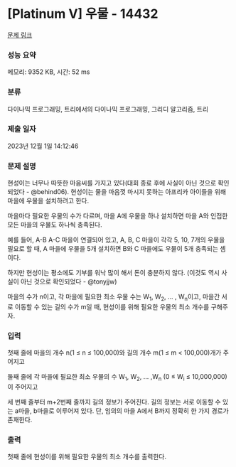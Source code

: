 # [Platinum V] 우물 - 14432 

[문제 링크](https://www.acmicpc.net/problem/14432) 

### 성능 요약

메모리: 9352 KB, 시간: 52 ms

### 분류

다이나믹 프로그래밍, 트리에서의 다이나믹 프로그래밍, 그리디 알고리즘, 트리

### 제출 일자

2023년 12월 1일 14:12:46

### 문제 설명

<p>현성이는 너무나 따뜻한 마음씨를 가지고 있다(대회 종료 후에 사실이 아닌 것으로 확인되었다 - @behind06). 현성이는 물을 마음껏 마시지 못하는 아프리카 아이들을 위해 마을에 우물을 설치하려고 한다.</p>

<p>마을마다 필요한 우물의 수가 다르며, 마을 A에 우물을 하나 설치하면 마을 A와 인접한 모든 마을의 우물도 하나씩 충족된다.</p>

<p>예를 들어, A-B A-C 마을이 연결되어 있고, A, B, C 마을이 각각 5, 10, 7개의 우물을 필요로 할 때, A 마을에 우물을 5개 설치하면 B와 C 마을에도 우물이 5개 충족되는 셈이다.</p>

<p>하지만 현성이는 평소에도 기부를 워낙 많이 해서 돈이 충분하지 않다. (이것도 역시 사실이 아닌 것으로 확인되었다 - @tonyjjw)</p>

<p>마을의 수가 n이고, 각 마을에 필요한 최소 우물 수는 W<sub>1</sub>, W<sub>2</sub>, ... , W<sub>n</sub>이고, 마을간 서로 이동할 수 있는 길의 수가 m일 때, 현성이를 위해 필요한 우물의 최소 개수를 구해주자.</p>

### 입력 

 <p>첫째 줄에 마을의 개수 n(1 ≤ n ≤ 100,000)와 길의 개수 m(1 ≤ m < 100,000)개가 주어지고</p>

<p>둘째 줄에 각 마을에 필요한 최소 우물의 수 W<sub>1</sub>, W<sub>2</sub>, ... ,W<sub>n</sub> (0 ≤ W<sub>i</sub> ≤ 10,000,000)이 주어지고</p>

<p>세 번째 줄부터 m+2번째 줄까지 길의 정보가 주어진다. 길의 정보는 서로 이동할 수 있는 a마을, b마을로 이루어져 있다. 단, 임의의 마을 A에서 B까지 정확히 한 가지 경로가 존재한다.</p>

### 출력 

 <p>첫째 줄에 현성이를 위해 필요한 우물의 최소 개수를 출력한다.</p>

